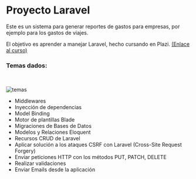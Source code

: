 # Proyecto Laravel
Este es un sistema para generar reportes de gastos para empresas, por ejemplo para los gastos de viajes.

El objetivo es aprender a manejar Laravel, hecho cursando en Plazi.
[(Enlace al curso)](https://platzi.com/cursos/curso-php-laravel/ "Link al curso")

### Temas dados:
</br>

![temas](https://i.imgur.com/WM26eoN.png "temas")
- Middlewares
- Inyección de dependencias
- Model Binding
- Motor de plantillas Blade
- Migraciones de Bases de Datos
- Modelos y Relaciones Eloquent
- Recursos CRUD de Laravel
- Aplicar solución a los ataques CSRF con Laravel (Cross-Site Request Forgery)
- Enviar peticiones HTTP con los métodos PUT, PATCH, DELETE
- Realizar validaciones
- Enviar Emails desde la aplicación
